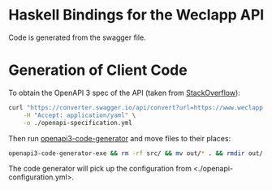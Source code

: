 # Haskell Bindings for the Weclapp API #

Code is generated from the swagger file.

# Generation of Client Code #

To obtain the OpenAPI 3 spec of the API (taken from
[StackOverflow](https://stackoverflow.com/questions/59749513/how-to-convert-openapi-2-0-to-openapi-3-0)):

```sh
curl "https://converter.swagger.io/api/convert?url=https://www.weclapp.com/api/swagger.json" \
    -H "Accept: application/yaml" \
    -o ./openapi-specification.yml
```

Then run
[openapi3-code-generator](https://github.com/Haskell-OpenAPI-Code-Generator/Haskell-OpenAPI-Client-Code-Generator/)
and move files to their places:

```sh
openapi3-code-generator-exe && rm -rf src/ && mv out/* . && rmdir out/
```

The code generator will pick up the configuration from <./openapi-configuration.yml>.
